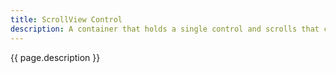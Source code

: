```yaml
---
title: ScrollView Control
description: A container that holds a single control and scrolls that control within the area of the scroll control
---
```


{{ page.description }}